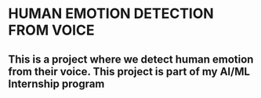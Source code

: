 # HUMAN EMOTION DETECTION FROM VOICE
## This is a project where we detect human emotion from their voice. This project is part of my AI/ML Internship program
